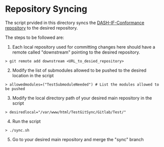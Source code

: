 # Repository Syncing

The script prvided in this directory syncs the [DASH-IF-Conformance repository](https://github.com/Dash-Industry-Forum/DASH-IF-Conformance) to the desired repository.

The steps to be followed are:
1. Each local repository used for committing changes here should have a remote called "downstream" pointing to the desired repository.
```
> git remote add downstream <URL_to_desied_repository>
```

2. Modify the list of submodules allowed to be pushed to the desired location in the script
```
> allowedmodules=("TestSubmoduleNeeded") # List the modules allowed to be pushed
```

3. Modify the local directory path of your desired main repository in the script
```
> desiredlocal="/var/www/html/TestGitSync/Gitlab/Test/"
```

4. Run the script
```
> ./sync.sh
```

5. Go to your desired main repository and merge the "sync" branch
